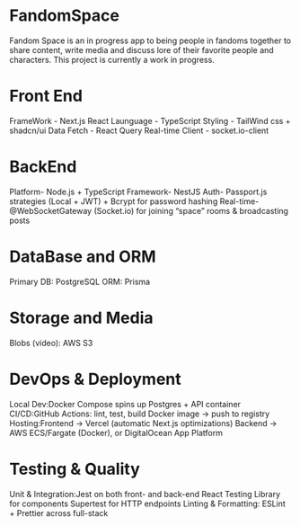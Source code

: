 # FandomSpace
Fandom Space is an in progress app to being people in fandoms together to share content, write media and discuss lore of their favorite people and characters.
This project is currently a work in progress.

# Front End
FrameWork - Next.js React
Launguage - TypeScript
Styling - TailWind css  + shadcn/ui
Data Fetch -  React Query
Real-time Client - socket.io-client

# BackEnd
Platform- Node.js + TypeScript
Framework- NestJS
Auth- Passport.js strategies (Local + JWT) + Bcrypt for password hashing
Real-time- @WebSocketGateway (Socket.io) for joining “space” rooms & broadcasting posts

# DataBase and ORM 
Primary DB: PostgreSQL
ORM: Prisma

# Storage and Media
Blobs (video):
AWS S3 

# DevOps & Deployment
Local Dev:Docker Compose spins up Postgres + API container
CI/CD:GitHub Actions: lint, test, build Docker image → push to registry
Hosting:Frontend → Vercel (automatic Next.js optimizations)
Backend → AWS ECS/Fargate (Docker), or DigitalOcean App Platform

# Testing & Quality
Unit & Integration:Jest on both front- and back-end
React Testing Library for components
Supertest for HTTP endpoints
Linting & Formatting:
ESLint + Prettier across full-stack
